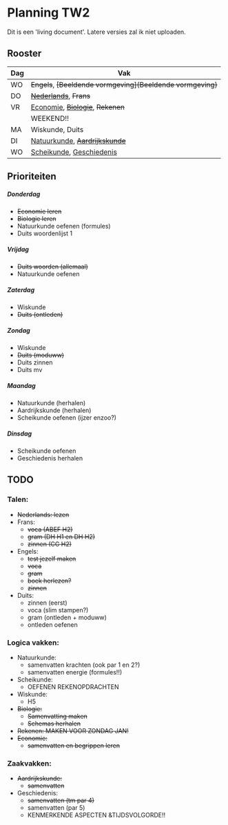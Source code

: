 # Planning TW2

Dit is een 'living document'. Latere versies zal ik niet uploaden.

## Rooster

| Dag | Vak |
| ------------- | ------------- |
| WO  | ~~Engels~~, ~~[Beeldende vormgeving](Beeldende vormgeving)~~              |
| DO  | ~~[Nederlands](Nederlands)~~, ~~Frans~~       |
| VR  | [Economie](Economie), ~~[Biologie](Biologie)~~, ~~Rekenen~~ |
|  | WEEKEND!! |
| MA  | Wiskunde, Duits  |
| DI  | [Natuurkunde](Natuurkunde (v2)), ~~[Aardrijkskunde](Aardrijkskunde)~~  |
| WO  | [Scheikunde](Scheikunde), [Geschiedenis](Geschiedenis)  |

## Prioriteiten

##### Donderdag

- ~~Economie leren~~
- ~~Biologie leren~~
- Natuurkunde oefenen (formules)
- Duits woordenlijst 1

##### Vrijdag

- ~~Duits woorden (allemaal)~~
- Natuurkunde oefenen

##### Zaterdag

- Wiskunde
- ~~Duits (ontleden)~~

##### Zondag

- Wiskunde
- ~~Duits (moduww)~~
- Duits zinnen
- Duits mv

##### Maandag

- Natuurkunde (herhalen)
- Aardrijkskunde (herhalen)
- Scheikunde oefenen (ijzer enzoo?)

##### Dinsdag

- Scheikunde oefenen
- Geschiedenis herhalen

## TODO
### Talen:

- ~~Nederlands: lezen~~
- Frans:
	- ~~voca (ABEF H2)~~
	- ~~gram (DH H1 en DH H2)~~
	- ~~zinnen (CG H2)~~
- Engels:
	- ~~test jezelf maken~~
	- ~~voca~~
	- ~~gram~~
	- ~~boek herlezen?~~
	- ~~zinnen~~
- Duits:
	- zinnen (eerst)
	- voca (slim stampen?)
	- gram (ontleden + moduww)
	- ontleden oefenen

### Logica vakken:

- Natuurkunde:
	- samenvatten krachten (ook par 1 en 2?)
	- samenvatten energie (formules!!)
- Scheikunde:
	- OEFENEN REKENOPDRACHTEN
- Wiskunde: 
	- H5
- ~~Biologie:~~ 
	- ~~Samenvatting maken~~
	- ~~Schemas herhalen~~
- ~~Rekenen: ~~MAKEN VOOR ZONDAG JAN!~~~~
- ~~Economie:~~ 
	- ~~samenvatten en begrippen leren~~

### Zaakvakken:

- ~~Aardrijkskunde:~~
	- ~~samenvatten~~
- Geschiedenis:
	- ~~samenvatten (tm par 4)~~
	- samenvatten (par 5)
	- KENMERKENDE ASPECTEN &TIJDSVOLGORDE!!